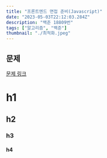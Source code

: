 ```yaml
---
title: "프론트엔드 면접 준비(Javascript)"
date: "2023-05-03T22:12:03.284Z"
description: "백준 18809번"
tags: ["알고리즘", "백준"]
thumbnail: "./최적화.jpeg"
---
```


## 문제

[문제 링크](https://www.acmicpc.net/problem/18809)

# h1

## h2

### h3

#### h4
